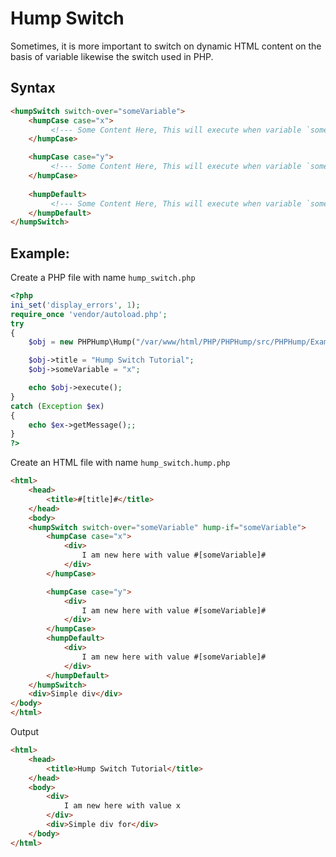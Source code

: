 # Hump Switch #
Sometimes, it is more important to switch on dynamic HTML content on the basis of variable likewise the switch used in PHP.


## Syntax ##
```HTML
<humpSwitch switch-over="someVariable">
    <humpCase case="x">
         <!--- Some Content Here, This will execute when variable `someVariable` as value x -->
    </humpCase>

    <humpCase case="y">
         <!--- Some Content Here, This will execute when variable `someVariable` as value y -->
    </humpCase>
        
    <humpDefault>
         <!--- Some Content Here, This will execute when variable `someVariable` as value is other than x and y -->
    </humpDefault>
</humpSwitch>
```


## Example: ##
Create a PHP file with name `hump_switch.php`

```php
<?php
ini_set('display_errors', 1);
require_once 'vendor/autoload.php';  
try
{
    $obj = new PHPHump\Hump("/var/www/html/PHP/PHPHump/src/PHPHump/Examples/hump_switch.hump.php");

    $obj->title = "Hump Switch Tutorial";
    $obj->someVariable = "x";

    echo $obj->execute();  
} 
catch (Exception $ex) 
{
    echo $ex->getMessage();;
}
?>
```


Create an HTML file with name `hump_switch.hump.php`
```HTML
<html>
    <head>
        <title>#[title]#</title>
    </head>
    <body>
    <humpSwitch switch-over="someVariable" hump-if="someVariable">
        <humpCase case="x">
            <div>
                I am new here with value #[someVariable]#
            </div>
        </humpCase>

        <humpCase case="y">
            <div>
                I am new here with value #[someVariable]#
            </div>
        </humpCase>
        <humpDefault>
            <div>
                I am new here with value #[someVariable]#
            </div>
        </humpDefault>
    </humpSwitch>
    <div>Simple div</div>
</body>
</html>
```

Output

```HTML
<html>
    <head>
        <title>Hump Switch Tutorial</title>
    </head>
    <body>
        <div>
            I am new here with value x
        </div>
        <div>Simple div for</div>
    </body>
</html>
```
